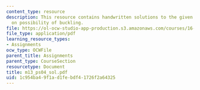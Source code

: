 ```yaml
---
content_type: resource
description: This resource contains handwritten solutions to the given problem set
  on possibility of buckling.
file: https://ol-ocw-studio-app-production.s3.amazonaws.com/courses/16-01-unified-engineering-i-ii-iii-iv-fall-2005-spring-2006/1c954ba49f1ad1febdf41726f2a64325_m13_ps04_sol.pdf
file_type: application/pdf
learning_resource_types:
- Assignments
ocw_type: OCWFile
parent_title: Assignments
parent_type: CourseSection
resourcetype: Document
title: m13_ps04_sol.pdf
uid: 1c954ba4-9f1a-d1fe-bdf4-1726f2a64325
---
```

